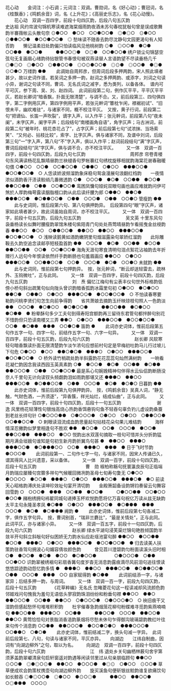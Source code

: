 <!-- { "loadSidebar": true } -->
花心动　　金词注：小石调；元词注：双调。曹勋词，名《好心动》；曹冠词，名《桂飘香》；《鸣鹤余音》词，名《上升花》；《高丽史乐志》，名《花心动慢》。
　　花心动　双调一百四字，前段十句四仄韵，后段八句五仄韵　　　　　　　　　　史达祖
风约帘波句锦机寒读难遮海棠烟雨韵夜酒未苏句春枕犹敧句曾是误成歌舞韵半褰薇帐云头散句奈
⊙●○○　●○○　○○●○○●　◎●◎○　⊙●○○　⊙●●○○●　●○○●○○●　◎
愁味读不随香去韵尽沈静句文园更渴句有人知否韵　　懒记温柔旧处韵偏只怕读临风见他桃树韵
⊙●　◎○○●　●○●　○○●●　●○○●　　　●●○○◎●　○◎●　○○●○○●
绣户锁尘句锦瑟空弦句无复画眉心绪韵待拈银管书春恨句被双燕读替人言语韵望不尽读垂杨几千
◎●◎○　◎●○○　⊙●●○○●　◎○⊙●○○●　◎⊙●　◎○○●　●◎●　⊙○●○
万缕韵
●●
   　　此调始自周邦彦，但周词后段多押两韵，宋人照此填者甚少，故以史词作谱。若吴词之多押一韵，赵词之多押两韵、或添字，刘词之句读小异，谢词之句读不同，曹词、无名氏词之减字，悉为类列，以备各体。　谱内可平可仄，参下周、吴、刘、赵四词。　此词前段第二句，例作仄平平，平平仄平平仄，若赵长卿词“暗香飘，扑面无限清楚”，与调不合。又，前后段第三、四句俱四字，第二字例用仄声，第四字例用平声，若张元幹词“簟枕乍闲，襟裾初试”、“旧恨未平，幽欢难驻”，与诸家不同，概不校注平仄。　又按，黄子行词，前段第二句“把谪仙、长笛一声吹裂”，谪字入声，以入作平；张元幹词，前段第八句“夜未阑”，未字仄声，阑字平声；后段结句“南楼画角自语”，角字仄声；马古洲词，前段第二句“被年时、桃花杏花占了”，占字仄声；前后段第七句“试浓抹、当场索笑”、“又何必、拈枝比较”，索字、比字仄声。俱与诸家不同，及谱中刘词，后段第三句“一”字入声，第八句“不”字入声，俱以入作平；赵词前段结句“满”字仄声，曹词后段结句“凤”字仄声，俱与调不合，亦不校注平仄。 
　　又一体　双调一百四字，前段十句四仄韵，后段九句七仄韵　　　　　　　　　　周邦彦
帘卷青楼句东风满读杨花乱飘晴昼韵兰袂褪香句罗帐褰红句绣枕旋移相就韵海棠花谢春融暖句偎
○●○○　○○●　○○●○○●　○●●○　○●○○　●●●○○●　●○○●○○●　○
人恁读娇波频溜韵象床稳句鸳衾漫展句浪翻红绉韵　　一夜情浓似酒韵香汗渍读鲛绡几番微透韵
○●　○○○●　●○●　○○●●　●○○●　　　●●○○●●　○●●　○○●○○●
鸾困凤慵句娅姹双眼句画也画应难就韵问伊可煞於人厚韵梅萼露读胭脂檀口韵从此后读纤腰为郎
○●●○　●●○●　●●●○○●　●○●●○○●　○●●　○○○●　○●●　○○●○
管瘦韵
●● 
   　　此与史词同，惟后段第六句、第八句俱押韵异。　后段第四句“眼”字仄声，诸家如此填者甚少，故此词虽始自周词，亦不校注平仄。 
　　又一体　双调一百四字，前段十句五仄韵，后段九句五仄韵　　　　　　　　　　吴文英
十里东风句袅垂杨读长似舞时腰瘦韵翠馆朱楼句紫陌青门句处处燕莺晴昼韵乍看摇曳金丝绶韵春
●●○○　●○○　○●●○○●　●●○○　●●○○　●●●○○●　●○○●○○●　○
浅映读鹅黄如酒韵嫩阴里句烟滋露染句翠娇红溜韵　　此际雕鞍去久韵空追念读邮亭短枝盈首韵
●●　○○○●　●○●　○○●●　●○○●　　　●●○○●●　○○●　○○●○○●
海角天涯句寒食清明句泪点絮花沾袖韵去年折赠行人远句今年恨读依然纤手韵断肠也句羞眉画应
●●○○　○●○○　●●●○○●　○○●●○○●　○○●　○○○●　●○●　○○●○
未就韵
●●
   　　此与史词同，惟前段第七句押韵异。　按，张元幹词，“断云却送轻雷去，疏林外、玉钩微吐”，正与此同。 
　　又一体　双调一百四字，前段十句四仄韵，后段九句五仄韵　　　　　　　　　　刘　焘
偏忆江梅句有尘表丰仪句世外标格韵低傍小桥句斜出疏篱句似向陇头曾识韵暗香孤韵冰霜里句初
○●○○　●○●○○　●●○●　○●●○　○●○○　●●●○○●　●○○●○○●　○
不怕读春寒要勒韵问桃李贤们句怎生向前争得韵　　省共萧娘去摘韵玉纤映琼枝句照人一色韵淡
●●　○○○●　●○●○○　●○●○○●　　　●●○○●●　●○●○○　●○●●　●
粉晕酥句多少工夫句到得寿阳宫额韵再三留待东君管句都拌醉句别花不惜韵但只恐读南楼又三弄
●●○　○●○○　●●●○○●　●○○●○○●　○○●　●○●●　●●●　○○●○●
笛韵
●
   　　此词亦史词体，惟前后段第五句作五字一句、四字一句，前结作五字一句、六字一句异。 
　　又一体　双调一百四字，前段十句五仄韵，后段九句六仄韵　　　　　　　　　　赵长卿
风软寒轻句暗香飘读扑面无限清楚韵乍淡乍浓句应想前村句定是早梅初吐韵马儿行过坡儿下句危
○●○○　●○○　●●○●○●　●●●○　○●○○　●●●○○●　●○○●○○●　○
桥外读竹梢疏处韵半斜露韵花花蕊蕊句灿然满树韵　　一晌看花凝伫韵因念我读西园玉英真素韵
○●　●○○●　●○●　○○●●　●○●●　　　●●○○○●　○●●　○○●○○●
最是系心句婉娩精神句伴得水云仙侣韵断肠没奈人千里句无计向读钗头频觑韵泪如雨韵那堪又还
●●●○　●●○○　●●●○○●　●○●●○○●　○●●　○○○●　●○●　●○●○
日暮韵
●●
   　　此亦史词体，惟前后段第九句俱押韵异。　按，《鸣鹤余音》吴真人词，“静无触，气财色酒，一齐须逐”，“异香簇，祥光灿烂，结成仙曲”，正与此同。 
　　又一体　双调一百四字，前段十句四仄韵，后段十一句五仄韵　　　　　　　　谢　逸
风里杨花轻薄性句银烛高烧心热韵香饵悬钩句鱼不轻吞句辜负钓儿虚设韵桑蚕到老丝长绊句针
○●○○○●●　○●○○○●　○●○○　○●○○　○●●○○●　○○●●○○●　○
剌眼读泪流成血韵思量起句拈枝花朵句果儿难结韵　　　海样情深忍撇韵似梦里相逢句不胜欢
●●　●○○●　○○●　○○○●　●○○●　　　　●●○○●●　●●●○○　●○○
悦韵出水双莲句摘取一枝句可惜并头分折韵猛期月满会垣娥句谁知是句初生新月韵折翼鸟句甚
●　●●○○　●●●○　●●●○○●　●○●●●○○　○○●　●●●○　●●●　●
日于飞时节韵
●○○○●
   　　此词前段第一、二句作七字一句，与诸家不同，因宋人传诵已久，谓其得风人比兴遗意，采以备体。 
　　又一体　双调一百字，前段十句四仄韵，后段十句五仄韵　　　　　　　　　　　曹　勋
椒柏称觞句抚寰瀛良辰句正临端月韵瑞应屡臻句宫籞多祥句气候暖回微冽韵圣母七旬寿句夐无
○●○○　●○○○○　●○○●　●●●○　○●○○　●●●○○●　●●●○●　●○
前读天心昭格韵溥庆处读坤珍效祉句宴开清切韵　　金殿箫韶备设韵锵钧奏留云句舞容回雪韵
○　○○○●　●●●　○○●●　●○○●　　　○●○○●●　○○●○○　●○○●
赭袍绣拥句袆翟同城句递捧玉杯欢悦韵愿将亿万喜句祝亿万读从兹无缺韵太平主句永隆圣孝凤
●○●●　○●○○　●●●○○●　●○●●●　●●●　○○○●　●○●　●○●●●
阙韵
●
   　　此亦史词体，惟前后段第七句各减二字，俱作五字句异。　按，曹词别首，“瑞非兰麝比”，“最是关情处”，正与此同。　此词平仄，亦与诸家小异。 
　　又一体　双调一百五字，前段十一句四仄韵，后段九句六仄韵　　　　　　　　　赵长卿
绿水平湖句浸芙渠烂锦句艳胜倾国韵半敛半开句斜立斜敧句好似困娇无力韵水仙应赴瑶池宴句醉
●●○○　●○○●●　●○○●　●●●○　○●○○　●●●○○●　●○○●○○●　●
归去读美人扶策韵驻香驾句拥波心句媚容倩妆颜色韵　　　曾见苕川澄碧韵匀粉面读溪头旧时相
○●　●○○●　●○●　●○○　●○●○○●　　　　○●○○○●　○●●　○○●○○
识韵翠被绣裀句彩扇香篝句度岁杳无消息韵露痕滴尽风前泪句追往恨读悠悠踪迹韵动怨忆韵多情
●　●●●○　●●○○　●●●○○●　●○●●○○●　○●●　○○○●　●●●　○○
自家赋得韵
●○●●
   　　此词前结添一字，与诸家异；后结多押一韵，与周词。 
　　又一体　双调一百一字，前段九句四仄韵，后段十句五仄韵　　　　《花草粹编》无名氏
忽睹菱花句这一程读减却风流颜色韵邻姬戏问句愧我为羞句无语低头寥寂韵珠泪纷纷和粉垂句襟
●●○○　●●○　●●○○○●　○○●●　●●○○　○●○○○●　○●○○○●○　○
袂旧痕干又湿韵但感起愁怀句堆堆积积韵　　杜宇催春急韵烟笼花柳句粉蝶难寻觅韵紫燕喃喃句
●●○○●●　●●●○○　○○●●　　　●●○○●　○○○●　●●○○●　●●○○
黄莺恰恰句对景脂消香浥韵篆烟将尽愁未休句乍得御沟玻璃碧韵教红叶往来句传个消息韵
○○●●　●●○○○●　●○○●○●○　●●●○○○●　○○●●○　○●○●
   　　此亦史词体，惟前结减二字，换头句减一字异。　此词前后段第七、八句，句读与诸家不同，平仄亦异。 
　
向湖边　　江纬自制曲，因词有“向湖边柳外”之句，取以为名。
　　向湖边　双调一百四字，前段十句四仄韵，后段十句六仄韵　　　　　　　　　　江　纬
退处乡关句幽栖林薮句舍宇第须茅盖韵翠巘清泉句启轩窗遥对韵遇等闲读邻里过从句亲朋临顾句
●●○○　⊙○○●　◎●◎○⊙●　●●○○　●○○○●　●◎⊙　○●○○　⊙○○●
草草便成欢会韵策杖携壶句向湖边柳外韵　　旋买溪鱼句便斫银丝鲙韵谁复欲痛饮句如长鲸吞
◎●◎○○●　◎●○○　●⊙○◎●　　　●●○⊙　●●○○●　○◎●●●　○○○⊙

